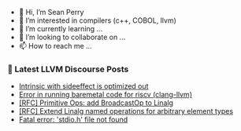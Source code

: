 - 👋 Hi, I’m Sean Perry
- 👀 I’m interested in compilers (c++, COBOL, llvm)
- 🌱 I’m currently learning ...
- 💞️ I’m looking to collaborate on ...
- 📫 How to reach me ...

<!---
s66perry/s66perry is a ✨ special ✨ repository because its `README.md` (this file) appears on your GitHub profile.
You can click the Preview link to take a look at your changes.
--->
### 📕 Latest LLVM Discourse Posts

<!-- DISCOURSE-LLVM:START -->
- [Intrinsic with sideeffect is optimized out](https://discourse.llvm.org/t/intrinsic-with-sideeffect-is-optimized-out/66053?page=2#post_24)
- [Error in running baremetal code for riscv &lpar;clang-llvm&rpar;](https://discourse.llvm.org/t/error-in-running-baremetal-code-for-riscv-clang-llvm/66412#post_7)
- [[RFC] Primitive Ops: add BroadcastOp to Linalg](https://discourse.llvm.org/t/rfc-primitive-ops-add-broadcastop-to-linalg/66313#post_16)
- [[RFC] Extend Linalg named operations for arbitrary element types](https://discourse.llvm.org/t/rfc-extend-linalg-named-operations-for-arbitrary-element-types/5631?page=2#post_26)
- [Fatal error: &#39;stdio.h&#39; file not found](https://discourse.llvm.org/t/fatal-error-stdio-h-file-not-found/65271#post_7)
<!-- DISCOURSE-LLVM:END -->
